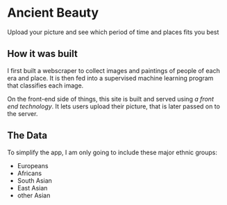 # Ancient Beauty
Upload your picture and see which period of time and places fits you best

## How it was built
I first built a webscraper to collect images and paintings of people of each era and place. It is then fed into a supervised machine learning program that classifies each image. 

On the front-end side of things, this site is built and served using *a front end technology*. It lets users upload their picture, that is later passed on to the server. 

## The Data
To simplify the app, I am only going to include these major ethnic groups:
- Europeans
- Africans
- South Asian
- East Asian
- other Asian